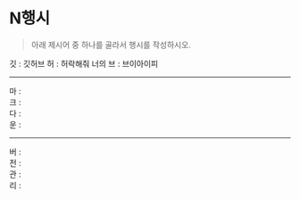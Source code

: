 # N행시
> 아래 제시어 중 하나를 골라서 행시를 작성하시오.

깃 :  깃허브
허 :  허락해줘 너의
브 :  브이아이피

---

마 :  
크 :  
다 :  
운 :  

---

버 :  
전 :  
관 :  
리 :  
